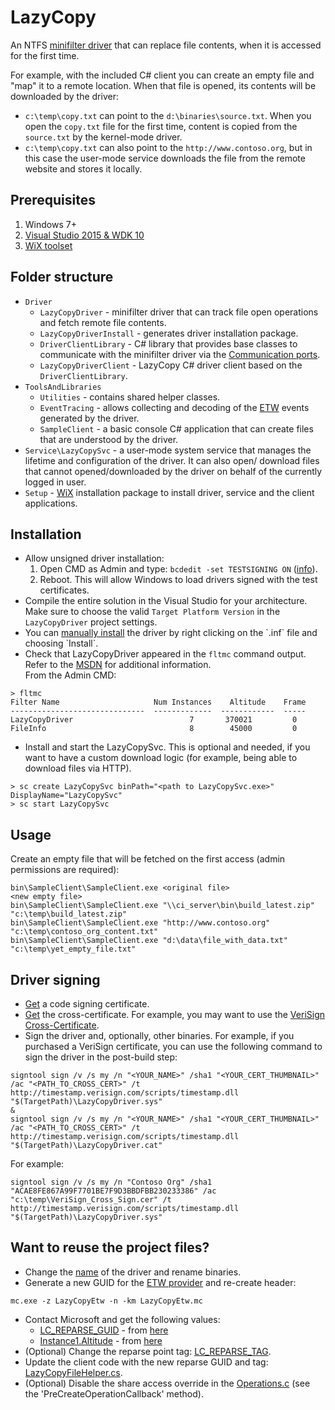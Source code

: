 LazyCopy
=============

An NTFS [minifilter driver](https://msdn.microsoft.com/en-us/library/windows/hardware/ff540402%28v=vs.85%29.aspx?f=255&MSPPError=-2147217396) that can replace file contents, when it is accessed for the first time.

For example, with the included C# client you can create an empty file and "map" it to a remote location. When that file is opened, its contents will be downloaded by the driver:
* `c:\temp\copy.txt` can point to the `d:\binaries\source.txt`. When you open the `copy.txt` file for the first time, content is copied from the `source.txt` by the kernel-mode driver.
* `c:\temp\copy.txt` can also point to the `http://www.contoso.org`, but in this case the user-mode service downloads the file from the remote website and stores it locally.

Prerequisites
-------

1. Windows 7+
2. [Visual Studio 2015 & WDK 10](https://msdn.microsoft.com/en-us/windows/hardware/dn913721.aspx)
3. [WiX toolset](https://wix.codeplex.com/releases/view/610859)

Folder structure
-------

- `Driver`
  - `LazyCopyDriver` - minifilter driver that can track file open operations and fetch remote file contents.
  - `LazyCopyDriverInstall` - generates driver installation package.
  - `DriverClientLibrary` - C# library that provides base classes to communicate with the minifilter driver via the [Communication ports](https://msdn.microsoft.com/en-us/library/windows/hardware/ff541931(v=vs.85).aspx).
  - `LazyCopyDriverClient` - LazyCopy C# driver client based on the `DriverClientLibrary`.
- `ToolsAndLibraries`
  - `Utilities` - contains shared helper classes.
  - `EventTracing` - allows collecting and decoding of the [ETW](https://msdn.microsoft.com/en-us/library/windows/desktop/bb968803(v=vs.85).aspx) events generated by the driver.
  - `SampleClient` - a basic console C# application that can create files that are understood by the driver.
- `Service\LazyCopySvc` - a user-mode system service that manages the lifetime and configuration of the driver. It can also open/ download files that cannot opened/downloaded by the driver on behalf of the currently logged in user.
- `Setup` - [WiX](http://wixtoolset.org/) installation package to install driver, service and the client applications.

Installation
-------

* Allow unsigned driver installation:
   1. Open CMD as Admin and type: `bcdedit -set TESTSIGNING ON` ([info](https://msdn.microsoft.com/en-us/library/windows/hardware/ff553484(v=vs.85).aspx)).
   2. Reboot. This will allow Windows to load drivers signed with the test certificates.
* Compile the entire solution in the Visual Studio for your architecture. Make sure to choose the valid `Target Platform Version` in the `LazyCopyDriver` project settings.
* You can [manually install](https://msdn.microsoft.com/en-us/library/windows/hardware/ff553484(v=vs.85).aspx) the driver by right clicking on the `.inf` file and choosing `Install`.
* Check that LazyCopyDriver appeared in the `fltmc` command output.
<br/>Refer to the [MSDN](https://msdn.microsoft.com/en-us/library/windows/hardware/ff548166(v=vs.85).aspx) for additional information.
<br/>From the Admin CMD:
```
> fltmc
Filter Name                     Num Instances    Altitude    Frame
------------------------------  -------------  ------------  -----
LazyCopyDriver                          7       370021         0
FileInfo                                8        45000         0
```
* Install and start the LazyCopySvc. This is optional and needed, if you want to have a custom download logic (for example, being able to download files via HTTP).
```
> sc create LazyCopySvc binPath="<path to LazyCopySvc.exe>" DisplayName="LazyCopySvc"
> sc start LazyCopySvc
```

Usage
-------

Create an empty file that will be fetched on the first access (admin permissions are required):
```
bin\SampleClient\SampleClient.exe <original file>                    <new empty file>
bin\SampleClient\SampleClient.exe "\\ci_server\bin\build_latest.zip" "c:\temp\build_latest.zip"
bin\SampleClient\SampleClient.exe "http://www.contoso.org"           "c:\temp\contoso_org_content.txt"
bin\SampleClient\SampleClient.exe "d:\data\file_with_data.txt"       "c:\temp\yet_empty_file.txt"
```

Driver signing
-------

* [Get](https://msdn.microsoft.com/en-us/library/windows/hardware/hh801887.aspx) a code signing certificate.
* [Get](https://msdn.microsoft.com/en-us/library/windows/hardware/dn170454(v=vs.85).aspx) the cross-certificate. For example, you may want to use the [VeriSign Cross-Certificate](http://go.microsoft.com/fwlink/p/?linkid=321787).
* Sign the driver and, optionally, other binaries.
   For example, if you purchased a VeriSign certificate, you can use the following command to sign the driver in the post-build step:
```
signtool sign /v /s my /n "<YOUR_NAME>" /sha1 "<YOUR_CERT_THUMBNAIL>" /ac "<PATH_TO_CROSS_CERT>" /t http://timestamp.verisign.com/scripts/timestamp.dll "$(TargetPath)\LazyCopyDriver.sys"
&
signtool sign /v /s my /n "<YOUR_NAME>" /sha1 "<YOUR_CERT_THUMBNAIL>" /ac "<PATH_TO_CROSS_CERT>" /t http://timestamp.verisign.com/scripts/timestamp.dll "$(TargetPath)\LazyCopyDriver.cat"
```
For example:
```
signtool sign /v /s my /n "Contoso Org" /sha1 "ACAE8FE867A99F7701BE7F9D3BBDFBB230233386" /ac "c:\temp\VeriSign_Cross_Sign.cer" /t http://timestamp.verisign.com/scripts/timestamp.dll "$(TargetPath)\LazyCopyDriver.sys"
```
Want to reuse the project files?
-------

* Change the [name](Driver/LazyCopyDriver/LazyCopyDriver.inf) of the driver and rename binaries.
* Generate a new GUID for the [ETW provider](Driver/LazyCopyDriver/LazyCopyEtw.mc) and re-create header:
```
mc.exe -z LazyCopyEtw -n -km LazyCopyEtw.mc
```
* Contact Microsoft and get the following values:
  - [LC_REPARSE_GUID](Driver/LazyCopyDriver/LazyCopyDriver.c) - from [here](https://msdn.microsoft.com/en-us/library/windows/hardware/dn641624(v=vs.85).aspx)
  - [Instance1.Altitude](Driver/LazyCopyDriver/LazyCopyDriver.inf) - from [here](https://msdn.microsoft.com/en-us/library/windows/hardware/dn508284(v=vs.85).aspx)
* (Optional) Change the reparse point tag: [LC_REPARSE_TAG](Driver/LazyCopyDriver/Globals.h).
* Update the client code with the new reparse GUID and tag: [LazyCopyFileHelper.cs](Driver/LazyCopyDriverClient/LazyCopyFileHelper.cs).
* (Optional) Disable the share access override in the [Operations.c](Driver/LazyCopyDriver/Operations.c) (see the 'PreCreateOperationCallback' method).

